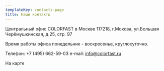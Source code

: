 ```yaml
---
templateKey: contacts-page
title: Наши контакты
---
```

Центральный офис COLORFAST в Москве 
117218, г.Моксва, ул.Большая Черёмушкинская, д.25, стр. 97

Время работы офиса 
понедельник - воскресенье, круглосуточно.

Телефон: +7 (495) 662-59-03 
e-mail: info@colorfast.ru

На карте
